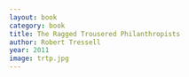 ```yaml
---
layout: book
category: book
title: The Ragged Trousered Philanthropists
author: Robert Tressell
year: 2011
image: trtp.jpg
---
```

